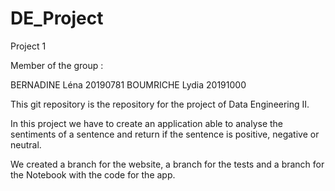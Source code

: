 # DE_Project

Project 1

Member of the group :

BERNADINE Léna 20190781 BOUMRICHE Lydia 20191000

This git repository is the repository for the project of Data Engineering II.

In this project we have to create an application able to analyse the sentiments of a sentence and return if the sentence is positive, negative or neutral.

We created a branch for the website, a branch for the tests and a branch for the Notebook with the code for the app.
